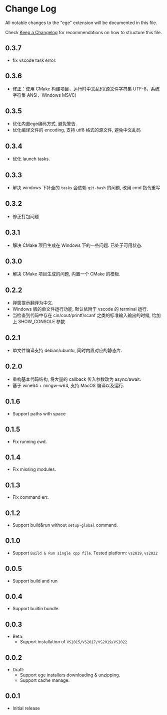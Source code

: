 # Change Log

All notable changes to the "ege" extension will be documented in this file.

Check [Keep a Changelog](http://keepachangelog.com/) for recommendations on how to structure this file.

## 0.3.7

- fix vscode task error.

## 0.3.6

- 修正：使用 CMake 构建项目，运行时中文乱码(源文件字符集 UTF-8，系统字符集 ANSI，Windows MSVC)

## 0.3.5

- 优化内置ege编码方式, 避免警告.
- 优化编译文件的 encoding, 支持 utf8 格式的源文件, 避免中文乱码

## 0.3.4

- 优化 launch tasks.

## 0.3.3

- 解决 windows 下补全的 `tasks` 会依赖 `git-bash` 的问题, 改用 cmd 指令重写

## 0.3.2

- 修正打包问题

## 0.3.1

- 解决 CMake 项目生成在 Windows 下的一些问题. 已处于可用状态.

## 0.3.0

- 解决 CMake 项目生成的问题, 内置一个 CMake 的模板.

## 0.2.2

- 弹窗提示翻译为中文.
- Windows 版的单文件运行功能, 默认依附于 vscode 的 terminal 运行.
- 当检查到代码中存在 cin/cout/printf/scanf 之类的标准输入输出的时候, 给加上 SHOW_CONSOLE 参数

## 0.2.1

- 单文件编译支持 debian/ubuntu, 同时内置对应的静态库.

## 0.2.0

- 重构基本代码结构, 将大量的 callback 传入参数改为 async/await.
- 基于 wine64 + mingw-w64, 支持 MacOS 编译以及运行.

## 0.1.6

- Support paths with space

## 0.1.5

- Fix running cwd.

## 0.1.4

- Fix missing modules.

## 0.1.3

- Fix command err.

## 0.1.2

- Support build&run without `setup-global` command.

## 0.1.0

- Support `Build & Run single cpp file`. Tested platform: `vs2019`, `vs2022`

## 0.0.5

- Support build and run

## 0.0.4

- Support builtin bundle.

## 0.0.3

- Beta:
  - Support installation of `VS2015/VS2017/VS2019/VS2022`

## 0.0.2

- Draft:
  - Support ege installers downloading & unzipping.
  - Support cache manage.

## 0.0.1

- Initial release
